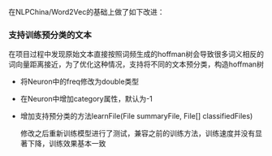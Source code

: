 在NLPChina/Word2Vec的基础上做了如下改进：

### 支持训练预分类的文本

​	在项目过程中发现原始文本直接按照词频生成的hoffman树会导致很多词义相反的词向量距离接近，为了优化这种情况，支持将不同的文本预分类，构造hoffman树

- 将Neuron中的freq修改为double类型
- 在Neuron中增加category属性，默认为-1
- 增加支持预分类的方法learnFile(File summaryFile, File[] classifiedFiles)

  ​修改之后重新训练模型进行了测试，兼容之前的训练方法，训练速度并没有显著下降，训练效果基本一致